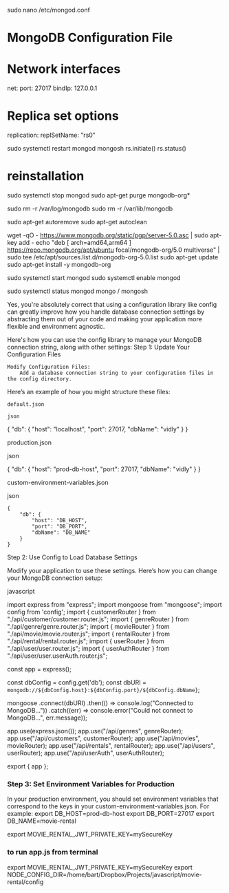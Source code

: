 sudo nano /etc/mongod.conf

# MongoDB Configuration File

# Network interfaces
net:
port: 27017
bindIp: 127.0.0.1

# Replica set options
replication:
replSetName: "rs0"

sudo systemctl restart mongod
mongosh
rs.initiate()
rs.status()

# reinstallation
sudo systemctl stop mongod
sudo apt-get purge mongodb-org*

sudo rm -r /var/log/mongodb
sudo rm -r /var/lib/mongodb

sudo apt-get autoremove
sudo apt-get autoclean

wget -qO - https://www.mongodb.org/static/pgp/server-5.0.asc | sudo apt-key add -
echo "deb [ arch=amd64,arm64 ] https://repo.mongodb.org/apt/ubuntu focal/mongodb-org/5.0 multiverse" | sudo tee /etc/apt/sources.list.d/mongodb-org-5.0.list
sudo apt-get update
sudo apt-get install -y mongodb-org

sudo systemctl start mongod
sudo systemctl enable mongod

sudo systemctl status mongod
mongo / mongosh

Yes, you're absolutely correct that using a configuration library like config can greatly improve how you handle database connection settings by abstracting them out of your code and making your application more flexible and environment agnostic.

Here's how you can use the config library to manage your MongoDB connection string, along with other settings:
Step 1: Update Your Configuration Files

    Modify Configuration Files:
        Add a database connection string to your configuration files in the config directory.

Here’s an example of how you might structure these files:

    default.json

    json

{
"db": {
"host": "localhost",
"port": 27017,
"dbName": "vidly"
}
}

production.json

json

{
"db": {
"host": "prod-db-host",
"port": 27017,
"dbName": "vidly"
}
}

custom-environment-variables.json

json

    {
        "db": {
            "host": "DB_HOST",
            "port": "DB_PORT",
            "dbName": "DB_NAME"
        }
    }

Step 2: Use Config to Load Database Settings

Modify your application to use these settings. Here’s how you can change your MongoDB connection setup:

javascript

import express from "express";
import mongoose from "mongoose";
import config from 'config';
import { customerRouter } from "./api/customer/customer.router.js";
import { genreRouter } from "./api/genre/genre.router.js";
import { movieRouter } from "./api/movie/movie.router.js";
import { rentalRouter } from "./api/rental/rental.router.js";
import { userRouter } from "./api/user/user.router.js";
import { userAuthRouter } from "./api/user/user.userAuth.router.js";

const app = express();

const dbConfig = config.get('db');
const dbURI = `mongodb://${dbConfig.host}:${dbConfig.port}/${dbConfig.dbName}`;

mongoose
.connect(dbURI)
.then(() => console.log("Connected to MongoDB..."))
.catch((err) => console.error("Could not connect to MongoDB...", err.message));

app.use(express.json());
app.use("/api/genres", genreRouter);
app.use("/api/customers", customerRouter);
app.use("/api/movies", movieRouter);
app.use("/api/rentals", rentalRouter);
app.use("/api/users", userRouter);
app.use("/api/userAuth", userAuthRouter);

export { app };

### Step 3: Set Environment Variables for Production
In your production environment, you should set environment variables that correspond to the keys in your custom-environment-variables.json. For example:
export DB_HOST=prod-db-host
export DB_PORT=27017
export DB_NAME=movie-rental

export MOVIE_RENTAL_JWT_PRIVATE_KEY=mySecureKey

### to run app.js from terminal
export MOVIE_RENTAL_JWT_PRIVATE_KEY=mySecureKey
export NODE_CONFIG_DIR=/home/bart/Dropbox/Projects/javascript/movie-rental/config


